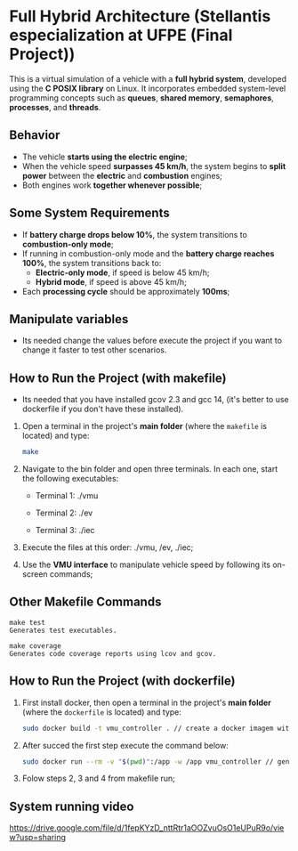 # Full Hybrid Architecture (Stellantis especialization at UFPE (Final Project))

This is a virtual simulation of a vehicle  with a **full hybrid system**, developed using the **C POSIX library** on Linux. It incorporates embedded system-level programming concepts such as **queues**, **shared memory**, **semaphores**, **processes**, and **threads**.

## Behavior

- The vehicle **starts using the electric engine**;
- When the vehicle speed **surpasses 45 km/h**, the system begins to **split power** between the **electric** and **combustion** engines;
- Both engines work **together whenever possible**;

## Some System Requirements

- If **battery charge drops below 10%**, the system transitions to **combustion-only mode**;
- If running in combustion-only mode and the **battery charge reaches 100%**, the system transitions back to:
  - **Electric-only mode**, if speed is below 45 km/h;
  - **Hybrid mode**, if speed is above 45 km/h;
- Each **processing cycle** should be approximately **100ms**;

## Manipulate variables

- Its needed change the values before execute the project if you want to change it faster to test other scenarios.

## How to Run the Project (with makefile)
- Its needed that you have installed gcov 2.3 and gcc 14, (it's better to use dockerfile if you don't have these installed).

1. Open a terminal in the project's **main folder** (where the `makefile` is located) and type:
   ```bash
   make
2. Navigate to the bin folder and open three terminals. In each one, start the following executables:

   - Terminal 1:
         ./vmu
        
   - Terminal 2:
         ./ev

   - Terminal 3:
         ./iec

3. Execute the files at this order: ./vmu, /ev, ./iec;

4. Use the **VMU interface** to manipulate vehicle speed by following its on-screen commands;

## Other Makefile Commands

    make test
    Generates test executables.

    make coverage
    Generates code coverage reports using lcov and gcov.

## How to Run the Project (with dockerfile)

1. First install docker, then open a terminal in the project's **main folder** (where the `dockerfile` is located) and type:
   ```bash
   sudo docker build -t vmu_controller . // create a docker imagem with all requirements

2. After succed the first step execute the command below:
   ```bash
   sudo docker run --rm -v "$(pwd)":/app -w /app vmu_controller // generate binary folder with executables and coverage test folder

3. Folow steps 2, 3 and 4 from makefile run;

## System running video
https://drive.google.com/file/d/1fepKYzD_nttRtr1aOOZvuOsO1eUPuR9o/view?usp=sharing


